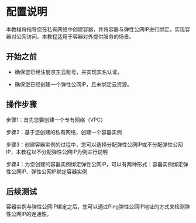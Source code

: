 # 配置说明

本教程将指导您在私有网络中创建容器，并将容器与弹性公网IP进行绑定，实现容器对公网访问。本教程适用于容器对外提供服务的场景。

## 开始之前

- 确保您已经注册京东云账号，并实现实名认证。

- 确保您已经创建一个弹性公网IP，且未绑定云资源。

## 操作步骤

步骤1：首先您要创建一个专有网络（VPC）

步骤2：基于您创建的私有网络，创建一个容器实例

步骤3：创建容器实例的过程中，您可以选择分配弹性公网IP或不分配弹性公网IP，本教程以不分配弹性公网IP为例进行说明

步骤4：为您创建的容器实例绑定弹性公网IP，可以有两种形式：容器实例绑定弹性公网IP、弹性公网IP绑定容器实例

## 后续测试

容器实例与弹性公网IP绑定之后，您可以通过Ping弹性公网IP地址的方式来检测弹性公网IP的连通性。